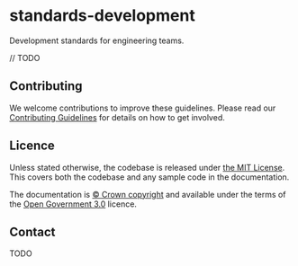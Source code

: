# standards-development

Development standards for engineering teams.

// TODO

## Contributing

We welcome contributions to improve these guidelines. Please read our [Contributing Guidelines](CONTRIBUTING.md) for details on how to get involved.

## Licence

Unless stated otherwise, the codebase is released under [the MIT License][mit].
This covers both the codebase and any sample code in the documentation.

The documentation is [&copy; Crown copyright][copyright] and available under the terms
of the [Open Government 3.0][ogl] licence.

## Contact

TODO

[mit]: LICENCE
[copyright]: https://www.nationalarchives.gov.uk/information-management/re-using-public-sector-information/uk-government-licensing-framework/crown-copyright/
[ogl]: https://www.nationalarchives.gov.uk/doc/open-government-licence/version/3/
